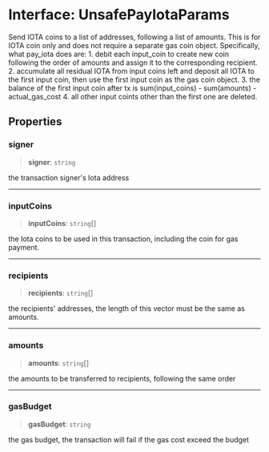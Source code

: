 # Interface: UnsafePayIotaParams

Send IOTA coins to a list of addresses, following a list of amounts. This is for IOTA coin only and
does not require a separate gas coin object. Specifically, what pay_iota does are: 1. debit each
input_coin to create new coin following the order of amounts and assign it to the corresponding
recipient. 2. accumulate all residual IOTA from input coins left and deposit all IOTA to the first
input coin, then use the first input coin as the gas coin object. 3. the balance of the first input
coin after tx is sum(input_coins) - sum(amounts) - actual_gas_cost 4. all other input coints other
than the first one are deleted.

## Properties

### signer

> **signer**: `string`

the transaction signer's Iota address

***

### inputCoins

> **inputCoins**: `string`[]

the Iota coins to be used in this transaction, including the coin for gas payment.

***

### recipients

> **recipients**: `string`[]

the recipients' addresses, the length of this vector must be the same as amounts.

***

### amounts

> **amounts**: `string`[]

the amounts to be transferred to recipients, following the same order

***

### gasBudget

> **gasBudget**: `string`

the gas budget, the transaction will fail if the gas cost exceed the budget
